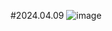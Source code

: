 #2024.04.09
![image](https://github.com/Kim-Kwan-Ho/EnterTheLegend/assets/70732356/cf8d1946-0c3a-42ad-9492-a59d965a9b74)
